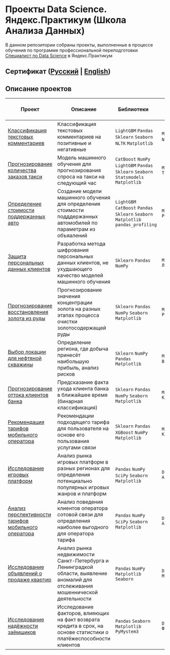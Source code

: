 # Проекты Data Science. Яндекс.Практикум (Школа Анализа Данных)

В данном репозитории собраны проекты, выполненные в процессе обучения по программе профессиональной переподготовки [Специалист по Data Science](https://practicum.yandex.ru/data-scientist/) в Яндекс.Практикум

## Сертификат ([Русский](http://ya.ru) | [English](http://ya.ru))


## Описание проектов

| Проект | Описание | Библиотеки &nbsp; &nbsp; | Навыки &nbsp; &nbsp; | Статус проекта &nbsp; &nbsp; | 
|---|---|---|---|---|
| [Классификация текстовых комментариев](12%20Классификация%20текстовых%20комментариев) | Классификация текстовых комментариев на позитивные и негативные | `LightGBM` `Pandas` `Sklearn` `Seaborn` `NLTK` `Matplotlib` | `ML`<br>`NLP` `tf-idf` | Выполнен |
| [Прогнозирование количества заказов такси](11%20Прогнозирование%20количества%20заказов%20такси) | Модель машинного обучения для прогнозирования спроса на такси на следующий час | `CatBoost` `NumPy` `LightGBM` `Pandas` `Sklearn` `Seaborn` `Statsmodels` `Matplotlib` | `ML`<br>`Time Series` |
| [Определение стоимости поддержанных авто](10%20Определение%20стоимости%20поддержанных%20автомобилей) | Создание модели машинного обучения для определения стоимости подддержанных автомобилей по параметрам из объяалений | `LightGBM` `CatBoost` `Pandas` `Sklearn` `Seaborn` `Matplotlib` `pandas_profiling` | `ML`<br>`Регрессия` |
| [Защита персональных данных клиентов](09%20Защита%20персональных%20данных%20клиента) | Разработка метода шифрования персональных данных клиентов, не ухудшающего качество моделей машинного обучения | `Sklearn` `Pandas` `NumPy` | `ML`<br>`Линейная алгебра` |
| [Прогнозирование восстановления золота из руды](08%20Прогнозирование%20восстановления%20золота%20из%20руды) | Прогнозирование значения концентрации золота на разных этапах процесса очистки золотосодержащей руды | `Sklearn` `Pandas` `NumPy` `Seaborn` `Matplotlib` | `ML`<br>`Регрессия` |
| [Выбор локации для нефтяной скважины](07%20Выбор%20локации%20для%20нефтяной%20скважины) | Определение региона, где добыча принесёт наибольшую прибыль, анализ рисков | `Sklearn` `NumPy` `Pandas` `Matplotlib` | `ML` `Регрессия` `Bootstrap` |
| [Прогнозирование оттока клиентов банка](06%20Прогнозирование%20оттока%20клиентов%20банка) | Предсказание факта ухода клиента банка в ближайшее время (бинарная классификация) | `Sklearn` `Pandas` `NumPy` `Seaborn` `Matplotlib` | `ML`<br>`Классификация` |
| [Рекомендация тарифов мобильного оператора](05%20Рекомендация%20тарифов%20мобильного%20оператора) | Рекомендации подходящего тарифа для пользователя на основе его пользования услугами связи | `Sklearn` `Pandas` `XGBoost` `NumPy` `Matplotlib` | `ML`<br>`Классификация` |
| [Исследование игровых платформ](04%20Исследование%20игровых%20платформ) | Анализ рынка игровых платформ в разных регионах для определения потенциально популярных игровых жанров и платформ | `Pandas` `NumPy` `SciPy` `Seaborn` `Matplotlib` | `Data Analysis`<br>`A/B testing`|
| [Анализ перспективности тарифов мобильного оператора](03%20Анализ%20переспектив%20тарифов%20мобильной%20связи) | Анализ поведения клиентов оператора сотовой связи для определения наиболее выгодного для оператора тарифа | `Pandas` `NumPy` `SciPy` `Seaborn` `Matplotlib` | `Data Analysis`<br>`A/B testing` |
| [Исследование объявлений о продаже квартир](02%20Исследование%20объявлений%20о%20продаже%20квартир) | Анализ рынка недвижимости Санкт-Петербурга и Ленинградкой области, выявление аномалий для отслеживания мошеннической деятельности | `Pandas` `NumPy` `Matplotlib` `Seaborn` | `Data Analysis`<br>`Маркетинг_анализ` |
| [Исследование надёжности заёмщиков](01%20Исследование%20надежности%20заемщиков) | Исследование факторов, влияющих на факт возврата кредита в срок, на основе статистики о платёжеспособности клиентов | `Pandas` `Seaborn` `Matplotlib` `PyMystem3` | `Data Analysis`<br>`Финансовый_анализ` |
